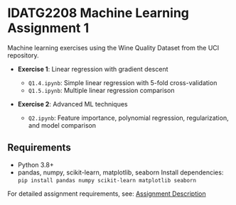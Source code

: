 # IDATG2208 Machine Learning Assignment 1

Machine learning exercises using the Wine Quality Dataset from the UCI repository.

- **Exercise 1**: Linear regression with gradient descent
  - `Q1.4.ipynb`: Simple linear regression with 5-fold cross-validation  
  - `Q1.5.ipynb`: Multiple linear regression comparison

- **Exercise 2**: Advanced ML techniques
  - `Q2.ipynb`: Feature importance, polynomial regression, regularization, and model comparison

## Requirements

- Python 3.8+
- pandas, numpy, scikit-learn, matplotlib, seaborn
 Install dependencies: `pip install pandas numpy scikit-learn matplotlib seaborn`

For detailed assignment requirements, see: [Assignment Description](idatg2208-assignmnet-1.pdf)
